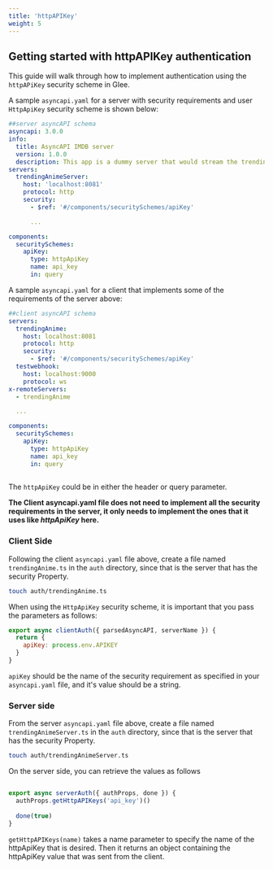```yaml
---
title: 'httpAPIKey'
weight: 5
---
```


## Getting started with httpAPIKey authentication

This guide will walk through how to implement authentication using the `httpAPiKey` security scheme in Glee.

A sample `asyncapi.yaml` for a server with security requirements and user `HttpApiKey` security scheme is shown below:

```yaml
##server asyncAPI schema
asyncapi: 3.0.0
info:
  title: AsyncAPI IMDB server
  version: 1.0.0
  description: This app is a dummy server that would stream the trending/upcoming anime.
servers:
  trendingAnimeServer:
    host: 'localhost:8081'
    protocol: http
    security:
      - $ref: '#/components/securitySchemes/apiKey'

      ...

components:
  securitySchemes:
    apiKey:
      type: httpApiKey
      name: api_key
      in: query

```

A sample `asyncapi.yaml` for a client that implements some of the requirements of the server above:

```yaml
##client asyncAPI schema
servers:
  trendingAnime:
    host: localhost:8081
    protocol: http
    security:
      - $ref: '#/components/securitySchemes/apiKey'
  testwebhook:
    host: localhost:9000
    protocol: ws
x-remoteServers:
  - trendingAnime

  ...

components:
  securitySchemes:
    apiKey:
      type: httpApiKey
      name: api_key
      in: query
      

```

The `httpApiKey` could be in either the header or query parameter.

**The Client asyncapi.yaml file does not need to implement all the security requirements in the server, it only needs to implement the ones that it uses like *httpApiKey* here.**

### Client Side

Following the client `asyncapi.yaml` file above, create a file named `trendingAnime.ts` in the `auth` directory, since that is the server that has the security Property. 

```bash
touch auth/trendingAnime.ts
```

When using the `HttpApiKey` security scheme, it is important that you pass the parameters as follows:

```js
export async clientAuth({ parsedAsyncAPI, serverName }) {
  return {
    apiKey: process.env.APIKEY
  }
}
```

`apiKey` should be the name of the security requirement as specified in your `asyncapi.yaml` file, and it's value should be a string.


### Server side

From the server `asyncapi.yaml` file above, create a file named `trendingAnimeServer.ts` in the `auth` directory, since that is the server that has the security Property. 

```bash
touch auth/trendingAnimeServer.ts
```

On the server side, you can retrieve the values as follows

```js

export async serverAuth({ authProps, done }) {
  authProps.getHttpAPIKeys('api_key')()
  
  done(true)
}

```

`getHttpAPIKeys(name)` takes a name parameter to specify the name of the httpApiKey that is desired. Then it returns an object containing the httpApiKey value that was sent from the client.

